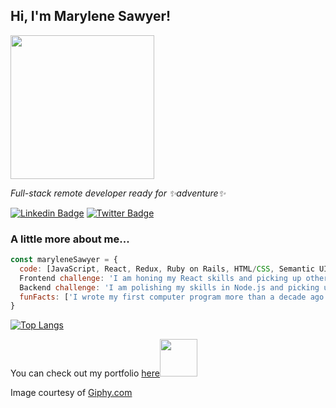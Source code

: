 <h2> Hi, I'm Marylene Sawyer!</h2>
<img src="https://media3.giphy.com/media/3oKIPnAiaMCws8nOsE/200w.webp?cid=ecf05e47au13ddn9b1v7t1kwkwcr8ilc87aj28ypj1362txd&rid=200w.webp" width="230">
<p><em>Full-stack remote developer ready for ✨adventure✨</em></p>

[![Linkedin Badge](https://img.shields.io/badge/-Marylene%20Sawyer-blue?style=flat-square&logo=Linkedin&logoColor=white&link=https://www.linkedin.com/in/marylene-sawyer/)](https://www.linkedin.com/in/marylene-sawyer/)
[![Twitter Badge](https://img.shields.io/badge/-@MaryleneSawyer-1ca0f1?style=flat-square&labelColor=1ca0f1&logo=twitter&logoColor=white&link=https://twitter.com/MaryleneSawyer)](https://twitter.com/MaryleneSawyer)


### A little more about me...  

```javascript
const maryleneSawyer = {
  code: [JavaScript, React, Redux, Ruby on Rails, HTML/CSS, Semantic UI, Bootstrap, Tailwind CSS, SQL, MongoDB, Python, Java, PHP],
  Frontend challenge: 'I am honing my React skills and picking up other frontend libraries.',
  Backend challenge: 'I am polishing my skills in Node.js and picking up other backend frameworks.',
  funFacts: ['I wrote my first computer program more than a decade ago.']
}
```

[![Top Langs](https://github-readme-stats.vercel.app/api/top-langs/?username=bluette1&theme=highcontrast)](https://github.com/bluette1/github-readme-stats)


<p>You can check out my portfolio <a href="https://portfolio-ms-app.onrender.com/">here</a><img src="https://media.giphy.com/media/cKPse5DZaptID3YAMK/giphy.gif" width="60"></p>

Image courtesy of [Giphy.com](https://giphy.com/)
